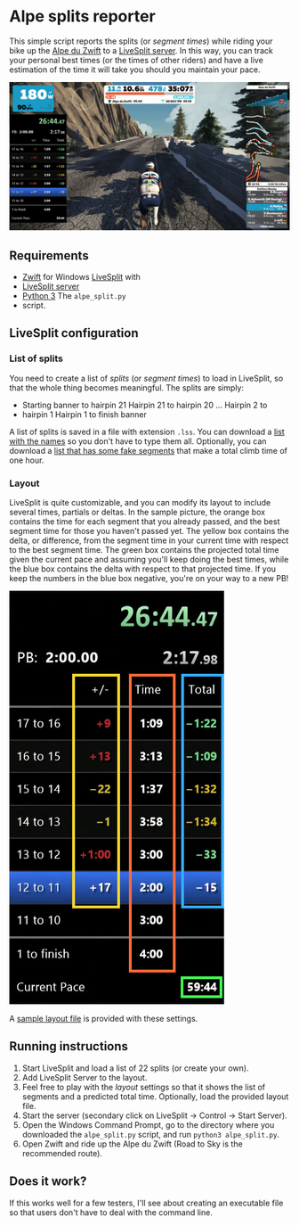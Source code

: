 # Alpe splits reporter

This simple script reports the splits (or *segment times*) while riding your
bike up the [Alpe du Zwift](https://www.zwift.com/news/5753-climb-alpe-du-zwift)
to a [LiveSplit server](https://github.com/LiveSplit/LiveSplit.Server). In this
way, you can track your personal best times (or the times of other riders) and
have a live estimation of the time it will take you should you maintain your
pace.

![Screenshot of the Alpe Split at work](./img/alpe_split.jpg)

## Requirements

* [Zwift](https://www.zwift.com/download) for Windows [LiveSplit]() with
* [LiveSplit
    server](https://github.com/LiveSplit/LiveSplit.Server)
* [Python 3](https://www.python.org/downloads/windows/) The `alpe_split.py`
* script.

## LiveSplit configuration

### List of splits

You need to create a list of *splits* (or *segment times*) to load in LiveSplit,
so that the whole thing becomes meaningful. The splits are simply:

* Starting banner to hairpin 21 Hairpin 21 to hairpin 20 ...  Hairpin 2 to
* hairpin 1 Hairpin 1 to finish banner

A list of splits is saved in a file with extension `.lss`. You can download a
[list with the
names](https://raw.githubusercontent.com/janoma/alpe_split/main/Alpe_segments.lss)
so you don't have to type them all. Optionally, you can download a [list that
has some fake
segments](https://raw.githubusercontent.com/janoma/alpe_split/main/Alpe_one_hour.lss)
that make a total climb time of one hour.

### Layout

LiveSplit is quite customizable, and you can modify its layout to include
several times, partials or deltas. In the sample picture, the orange box
contains the time for each segment that you already passed, and the best segment
time for those you haven't passed yet. The yellow box contains the delta, or
difference, from the segment time in your current time with respect to the best
segment time. The green box contains the projected total time given the current
pace and assuming you'll keep doing the best times, while the blue box contains
the delta with respect to that projected time. If you keep the numbers in the
blue box negative, you're on your way to a new PB!

![](./img/alpe_split_data.jpg)

A [sample layout
file](https://raw.githubusercontent.com/janoma/alpe_split/main/LiveSplit_layout.lsl)
is provided with these settings.

## Running instructions

1. Start LiveSplit and load a list of 22 splits (or create your own).
1. Add LiveSplit Server to the layout.
1. Feel free to play with the *layout* settings so that it shows the list of
segments and a predicted total time. Optionally, load the provided layout file.
1. Start the server (secondary click on LiveSplit -> Control -> Start Server).
1. Open the Windows Command Prompt, go to the directory where you downloaded the
`alpe_split.py` script, and run `python3 alpe_split.py`.
1. Open Zwift and ride up the Alpe du Zwift (Road to Sky is the recommended route).

## Does it work?

If this works well for a few testers, I'll see about creating an executable file
so that users don't have to deal with the command line.
